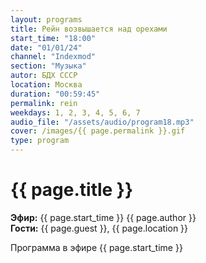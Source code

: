 ```yaml
---
layout: programs
title: Рейн возвышается над орехами
start_time: "18:00"
date: "01/01/24"
channel: "Indexmod"
section: "Музыка"
autor: БДХ СССР
location: Москва
duration: "00:59:45"
permalink: rein
weekdays: 1, 2, 3, 4, 5, 6, 7
audio_file: "/assets/audio/program18.mp3"
cover: /images/{{ page.permalink }}.gif
type: program
---
```


# {{ page.title }}

**Эфир:** {{ page.start_time }} {{ page.author }}  
**Гости:** {{ page.guest }}, {{ page.location }}

Программа в эфире {{ page.start_time }}
